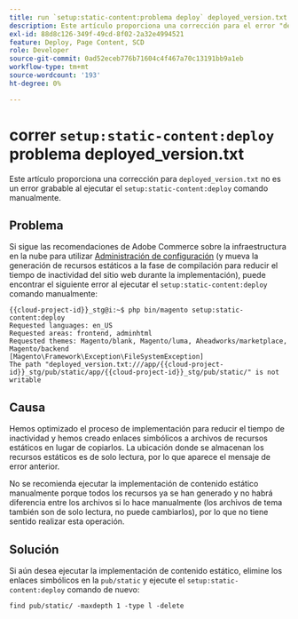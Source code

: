 ```yaml
---
title: run `setup:static-content:problema deploy` deployed_version.txt
description: Este artículo proporciona una corrección para el error "deployed_version.txt" no se puede escribir al ejecutar la configuración:static-content:deploy` comando manualmente.
exl-id: 88d8c126-349f-49cd-8f02-2a32e4994521
feature: Deploy, Page Content, SCD
role: Developer
source-git-commit: 0ad52eceb776b71604c4f467a70c13191bb9a1eb
workflow-type: tm+mt
source-wordcount: '193'
ht-degree: 0%

---
```


# correr `setup:static-content:deploy` problema deployed_version.txt

Este artículo proporciona una corrección para `deployed_version.txt` no es un error grabable al ejecutar el `setup:static-content:deploy` comando manualmente.

## Problema

Si sigue las recomendaciones de Adobe Commerce sobre la infraestructura en la nube para utilizar [Administración de configuración](/help/how-to/general/magento-cloud-reduce-deployment-downtime-with-configuration-management.md) (y mueva la generación de recursos estáticos a la fase de compilación para reducir el tiempo de inactividad del sitio web durante la implementación), puede encontrar el siguiente error al ejecutar el `setup:static-content:deploy` comando manualmente:

```
{{cloud-project-id}}_stg@i:~$ php bin/magento setup:static-content:deploy
Requested languages: en_US
Requested areas: frontend, adminhtml
Requested themes: Magento/blank, Magento/luma, Aheadworks/marketplace, Magento/backend
[Magento\Framework\Exception\FileSystemException]
The path "deployed_version.txt:///app/{{cloud-project-id}}_stg/pub/static/app/{{cloud-project-id}}_stg/pub/static/" is not writable
```

## Causa

Hemos optimizado el proceso de implementación para reducir el tiempo de inactividad y hemos creado enlaces simbólicos a archivos de recursos estáticos en lugar de copiarlos. La ubicación donde se almacenan los recursos estáticos es de solo lectura, por lo que aparece el mensaje de error anterior.

No se recomienda ejecutar la implementación de contenido estático manualmente porque todos los recursos ya se han generado y no habrá diferencia entre los archivos si lo hace manualmente (los archivos de tema también son de solo lectura, no puede cambiarlos), por lo que no tiene sentido realizar esta operación.

## Solución

Si aún desea ejecutar la implementación de contenido estático, elimine los enlaces simbólicos en la `pub/static` y ejecute el `setup:static-content:deploy` comando de nuevo:

```
find pub/static/ -maxdepth 1 -type l -delete
```
